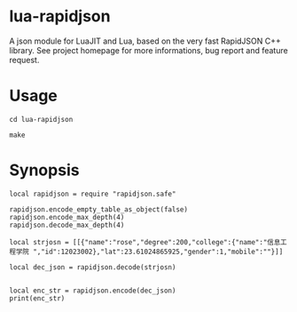
# lua-rapidjson

A json module for LuaJIT and Lua, based on the very fast RapidJSON C++ library.
See project homepage for more informations, bug report and feature request.

# Usage

```
cd lua-rapidjson

make
```

# Synopsis

```
local rapidjson = require "rapidjson.safe"

rapidjson.encode_empty_table_as_object(false)
rapidjson.encode_max_depth(4)
rapidjson.decode_max_depth(4)

local strjosn = [[{"name":"rose","degree":200,"college":{"name":"信息工程学院 ","id":12023002},"lat":23.61024865925,"gender":1,"mobile":""}]]

local dec_json = rapidjson.decode(strjosn)


local enc_str = rapidjson.encode(dec_json)
print(enc_str)
```
